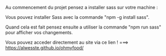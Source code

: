 Au commencement du projet pensez a installer sass sur votre machine :

Vous pouvez installer Sass avec la commande "npm -g install sass".

Quand cela est fait pensez ensuite a utiliser la commande "npm run sass" pour afficher vos changements.


Vous pouvez acceder directement au site via ce lien ! ===> https://alwesste.github.io/ohmyfood/
